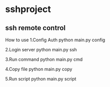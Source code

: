 # sshproject
ssh remote control
---
How to use
1.Config Auth
python main.py config

2.Login server
python main.py ssh

3.Run command
python main.py cmd

4.Copy file
python main.py copy

5.Run script
python main.py script
